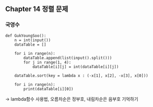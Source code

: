 ## Chapter 14 정렬 문제
### 국영수
```
def GukYoungSoo():
    n = int(input())
    dataTable = []

    for i in range(n):
        dataTable.append(list(input().split()))
        for j in range(1, 4):
            dataTable[i][j] = int(dataTable[i][j])

    dataTable.sort(key = lambda x : (-x[1], x[2], -x[3], x[0]))

    for i in range(n):
        print(dataTable[i][0])
```
-> lambda함수 사용법, 오름차순은 정부호, 내림차순은 음부호 기억하기
